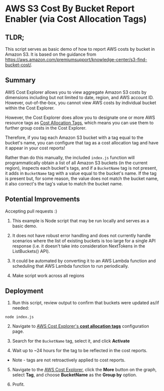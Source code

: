 # AWS S3 Cost By Bucket Report Enabler (via Cost Allocation Tags)

## TLDR; 

This script serves as basic demo of how to report AWS costs by bucket in Amazon S3. It is based on the guidance from https://aws.amazon.com/premiumsupport/knowledge-center/s3-find-bucket-cost/.

## Summary

AWS Cost Explorer allows you to view aggregate Amazon S3 costs by dimensions including but not limited to date, region, and AWS account ID. However, out-of-the-box, you cannot view AWS costs by individual bucket within the Cost Explorer.

However, the Cost Explorer does allow you to designate one or more AWS resource tags as [Cost Allocation Tags](https://docs.aws.amazon.com/awsaccountbilling/latest/aboutv2/cost-alloc-tags.html), which means you can use them to further group costs in the Cost Explorer. 

Therefore, if you tag each Amazon S3 bucket with a tag equal to the bucket's name, you can configure that tag as a cost allocation tag and have it appear in your cost reports!

Rather than do this manually, the included `index.js` function will programmatically obtain a list of all Amazon S3 buckets (in the current region), inspects each bucket's tags, and if a `BucketName` tag is not present, it adds in `BucketName` tag with a value equal to the bucket's name. If the tag is present but, for some reason, the value does not match the bucket name, it also correct's the tag's value to match the bucket name. 

## Potential Improvements

Accepting pull requests :)

1. This example is Node script that may be run locally and serves as a basic demo. 

2. It does not have robust error handling and does not currently handle scenarios where the list of existing buckets is too large for a single API response (i.e. it doesn't take into consideration NextTokens in the ListBuckets() API). 

3. It could be automated by converting it to an AWS Lambda function and scheduling that AWS Lambda function to run periodically. 

4. Make script work across all regions


## Deployment

1. Run this script, review output to confirm that buckets were updated as/if needed:

  ```
  node index.js
  ```

2. Navigate to [AWS Cost Explorer's **cost allocation tags**](https://console.aws.amazon.com/billing/home?#/preferences/tags) configuration page. 

3. Search for the `BucketName` tag, select it, and click **Activate**

4. Wait up to ~24 hours for the tag to be reflected in the cost reports. 

  * Note - tags are not retroactively applied to cost reports.

5. Navigate to the [AWS Cost Explorer](https://console.aws.amazon.com/cost-reports/home#/custom?groupBy=None&hasBlended=false&hasAmortized=false&excludeDiscounts=true&excludeTaggedResources=false&timeRangeOption=Custom&granularity=Daily&reportName=&reportType=CostUsage&isTemplate=true&startDate=2019-06-01&endDate=2019-07-16&filter=%5B%7B%22dimension%22:%22RecordType%22,%22values%22:%5B%22Refund%22,%22Credit%22%5D,%22include%22:false,%22children%22:null%7D%5D&forecastTimeRangeOption=None&usageAs=usageQuantity&chartStyle=Group), click the **More** button on the graph, select **Tag**, and choose **BucketName** as the **Group by** option. 

6. Profit. 
